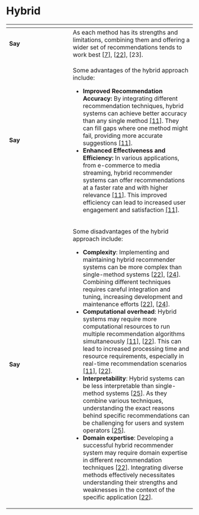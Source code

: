 # Hybrid

<table data-header-hidden><thead><tr><th width="156"></th><th></th></tr></thead><tbody><tr><td><strong>Say</strong></td><td>As each method has its strengths and limitations, combining them and offering a wider set of recommendations tends to work best [<a href="https://www.semanticscholar.org/paper/Recommender-Systems-Melville-Sindhwani/2ec03d77dab6242832079e345a83823aae3998dd">7</a>], [<a href="https://www.researchgate.net/publication/308760776_A_Fast_and_Better_Hybrid_Recommender_System_Based_on_Spark">22</a>], [23].</td></tr><tr><td><strong>Say</strong></td><td><p>Some advantages of the hybrid approach include:</p><ul><li><strong>Improved Recommendation Accuracy:</strong> By integrating different recommendation techniques, hybrid systems can achieve better accuracy than any single method <a href="https://maddevs.io/blog/recommender-system-using-machine-learning">[11]</a>. They can fill gaps where one method might fail, providing more accurate suggestions <a href="https://maddevs.io/blog/recommender-system-using-machine-learning">[11]</a>.</li><li><strong>Enhanced Effectiveness and Efficiency:</strong> In various applications, from e-commerce to media streaming, hybrid recommender systems can offer recommendations at a faster rate and with higher relevance <a href="https://maddevs.io/blog/recommender-system-using-machine-learning">[11]</a>. This improved efficiency can lead to increased user engagement and satisfaction <a href="https://maddevs.io/blog/recommender-system-using-machine-learning">[11]</a>.</li></ul></td></tr><tr><td><strong>Say</strong></td><td><p>Some disadvantages of the hybrid approach include:</p><ul><li><strong>Complexity</strong>: Implementing and maintaining hybrid recommender systems can be more complex than single-method systems [<a href="https://www.researchgate.net/publication/308760776_A_Fast_and_Better_Hybrid_Recommender_System_Based_on_Spark">22</a>], [<a href="https://link.springer.com/article/10.1007/s40747-022-00958-5">24</a>]. Combining different techniques requires careful integration and tuning, increasing development and maintenance efforts [<a href="https://www.researchgate.net/publication/308760776_A_Fast_and_Better_Hybrid_Recommender_System_Based_on_Spark">22</a>], [<a href="https://link.springer.com/article/10.1007/s40747-022-00958-5">24</a>].</li><li><strong>Computational overhead</strong>: Hybrid systems may require more computational resources to run multiple recommendation algorithms simultaneously <a href="https://maddevs.io/blog/recommender-system-using-machine-learning">[11]</a>, [<a href="https://www.researchgate.net/publication/308760776_A_Fast_and_Better_Hybrid_Recommender_System_Based_on_Spark">22</a>]. This can lead to increased processing time and resource requirements, especially in real-time recommendation scenarios <a href="https://maddevs.io/blog/recommender-system-using-machine-learning">[11]</a>, [<a href="https://www.researchgate.net/publication/308760776_A_Fast_and_Better_Hybrid_Recommender_System_Based_on_Spark">22</a>].</li><li><strong>Interpretability</strong>: Hybrid systems can be less interpretable than single-method systems [<a href="https://www.researchgate.net/publication/370274670_Personalized_Travel_Recommendation_Systems_A_Study_of_Machine_Learning_Approaches_in_Tourism">25</a>]. As they combine various techniques, understanding the exact reasons behind specific recommendations can be challenging for users and system operators [<a href="https://www.researchgate.net/publication/370274670_Personalized_Travel_Recommendation_Systems_A_Study_of_Machine_Learning_Approaches_in_Tourism">25</a>].</li><li><strong>Domain expertise</strong>: Developing a successful hybrid recommender system may require domain expertise in different recommendation techniques [<a href="https://www.researchgate.net/publication/308760776_A_Fast_and_Better_Hybrid_Recommender_System_Based_on_Spark">22</a>]. Integrating diverse methods effectively necessitates understanding their strengths and weaknesses in the context of the specific application [<a href="https://www.researchgate.net/publication/308760776_A_Fast_and_Better_Hybrid_Recommender_System_Based_on_Spark">22</a>].</li></ul></td></tr></tbody></table>

